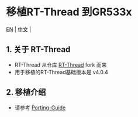 # 移植RT-Thread 到GR533x 



[EN](README.md) |  [中文](README_zh.md) |



## 1. 关于 RT-Thread

- RT-Thread 从仓库  [RT-Thread](https://github.com/RT-Thread/rt-thread) fork 而来
- 用于移植的RT-Thread基础版本是 v4.0.4



## 2. 移植介绍

- 请参考 [Porting-Guide](../../wiki/Porting-Guide)

